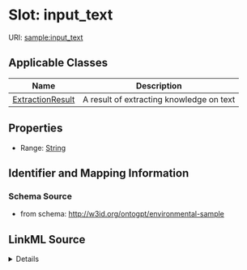 # Slot: input_text

URI: [sample:input_text](http://w3id.org/ontogpt/environmental-sample/input_text)



<!-- no inheritance hierarchy -->




## Applicable Classes

| Name | Description |
| --- | --- |
[ExtractionResult](ExtractionResult.md) | A result of extracting knowledge on text






## Properties

* Range: [String](String.md)







## Identifier and Mapping Information







### Schema Source


* from schema: http://w3id.org/ontogpt/environmental-sample




## LinkML Source

<details>
```yaml
name: input_text
from_schema: http://w3id.org/ontogpt/environmental-sample
rank: 1000
alias: input_text
owner: ExtractionResult
domain_of:
- ExtractionResult
range: string

```
</details>
